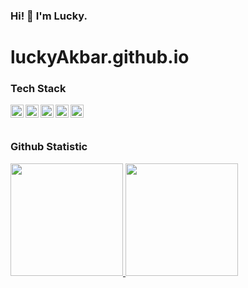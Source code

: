 ### Hi! 👋 I'm Lucky.

# luckyAkbar.github.io

### Tech Stack
  <a href="#"><img align="left" alt="JavaScript" title="JavaScript" width="21px" src="https://upload.wikimedia.org/wikipedia/commons/9/99/Unofficial_JavaScript_logo_2.svg" /></a>
  <a href="#"><img align="left" alt="Typescript" title="Typescript" width="21px" src="https://upload.wikimedia.org/wikipedia/commons/thumb/4/4c/Typescript_logo_2020.svg/800px-Typescript_logo_2020.svg.png" /></a>
  <a href="https://nodejs.org/"><img align="left" alt="NodeJS" title="NodeJS" width="21px" src="https://seeklogo.com/images/N/nodejs-logo-FBE122E377-seeklogo.com.png" /></a>
  <a href="https://expressjs.com/"><img align="left" alt="ExpressJS" title="ExpressJS" width="21px" src="https://upload.wikimedia.org/wikipedia/commons/6/64/Expressjs.png"></a>
  <a href="https://www.postgresql.org/"><img align="left" alt="Postgresql" title="Postgresql" width="21px" src="https://wiki.postgresql.org/images/a/a4/PostgreSQL_logo.3colors.svg"></a>
  <br>
  <br>
  
### Github Statistic
<p align="left">
<a href="https://github.com/luckyAkbar">
  <img height="180em" src="https://github-readme-stats-eight-theta.vercel.app/api?username=luckyAkbar&show_icons=true&theme=algolia&include_all_commits=true&count_private=true"/>
  <img height="180em" src="https://github-readme-stats-eight-theta.vercel.app/api/top-langs/?username=luckyAkbar&layout=compact&langs_count=8&theme=algolia"/>
</a>
</p>
